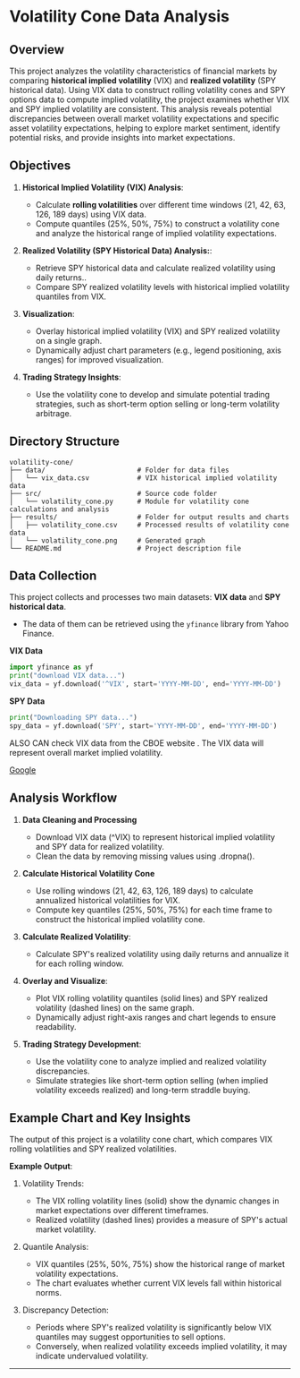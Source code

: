 # Volatility Cone Data Analysis 

## Overview
This project analyzes the volatility characteristics of financial markets by comparing **historical implied volatility** (VIX) and **realized volatility** (SPY historical data). Using VIX data to construct rolling volatility cones and SPY options data to compute implied volatility, the project examines whether VIX and SPY implied volatility are consistent. This analysis reveals potential discrepancies between overall market volatility expectations and specific asset volatility expectations, helping to explore market sentiment, identify potential risks, and provide insights into market expectations.

## Objectives
1. **Historical Implied Volatility (VIX) Analysis**:
   - Calculate **rolling volatilities** over different time windows (21, 42, 63, 126, 189 days) using VIX data.
   - Compute quantiles (25%, 50%, 75%) to construct a volatility cone and analyze the historical range of implied volatility expectations.

2. **Realized Volatility (SPY Historical Data) Analysis:**:
   - Retrieve SPY historical data and calculate realized volatility using daily returns..
   - Compare SPY realized volatility levels with historical implied volatility quantiles from VIX.

3. **Visualization**:
    - Overlay historical implied volatility (VIX) and SPY realized volatility on a single graph.
   - Dynamically adjust chart parameters (e.g., legend positioning, axis ranges) for improved visualization.

4. **Trading Strategy Insights**:
   - Use the volatility cone to develop and simulate potential trading strategies, such as short-term option selling or long-term volatility arbitrage.



## Directory Structure
```plaintext
volatility-cone/
├── data/                       # Folder for data files
│   └── vix_data.csv            # VIX historical implied volatility data
├── src/                        # Source code folder
│   └── volatility_cone.py      # Module for volatility cone calculations and analysis
├── results/                    # Folder for output results and charts
│   ├── volatility_cone.csv     # Processed results of volatility cone data
│   └── volatility_cone.png     # Generated graph
└── README.md                   # Project description file
```


## Data Collection

This project collects and processes two main datasets: **VIX data** and **SPY historical data**.
- The data of them can be retrieved using the `yfinance` library from Yahoo Finance.

**VIX Data**
```python
import yfinance as yf
print("download VIX data...")
vix_data = yf.download('^VIX', start='YYYY-MM-DD', end='YYYY-MM-DD')
```
**SPY Data**
```python
print("Downloading SPY data...")
spy_data = yf.download('SPY', start='YYYY-MM-DD', end='YYYY-MM-DD')
```
ALSO CAN check VIX data from the CBOE website . The VIX data will represent overall market implied volatility.

 [Google](https://www.cboe.com)


## Analysis Workflow

1. **Data Cleaning and Processing**
   - Download VIX data (^VIX) to represent historical implied volatility and SPY data for realized volatility.
   - Clean the data by removing missing values using .dropna().

2. **Calculate Historical Volatility Cone**
   - Use rolling windows (21, 42, 63, 126, 189 days) to calculate annualized historical volatilities for VIX.
   - Compute key quantiles (25%, 50%, 75%) for each time frame to construct the historical implied volatility cone.

3. **Calculate Realized Volatility**:
   - Calculate SPY's realized volatility using daily returns and annualize it for each rolling window.

4. **Overlay and Visualize**:
   - Plot VIX rolling volatility quantiles (solid lines) and SPY realized volatility (dashed lines) on the same graph.
   - Dynamically adjust right-axis ranges and chart legends to ensure readability.

5. **Trading Strategy Development**:
   - Use the volatility cone to analyze implied and realized volatility discrepancies.
   - Simulate strategies like short-term option selling (when implied volatility exceeds realized) and long-term straddle buying.


## Example Chart and Key Insights

The output of this project is a volatility cone chart, which compares VIX rolling volatilities and SPY realized volatilities.

**Example Output**:

1. Volatility Trends:
   - The VIX rolling volatility lines (solid) show the dynamic changes in market expectations over different timeframes.
   - Realized volatility (dashed lines) provides a measure of SPY's actual market volatility.
     
2. Quantile Analysis:
   - VIX quantiles (25%, 50%, 75%) show the historical range of market volatility expectations.
   - The chart evaluates whether current VIX levels fall within historical norms.

3. Discrepancy Detection:
   - Periods where SPY's realized volatility is significantly below VIX quantiles may suggest opportunities to sell options.
   - Conversely, when realized volatility exceeds implied volatility, it may indicate undervalued volatility.


---
